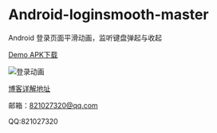 # Android-loginsmooth-master
Android 登录页面平滑动画，监听键盘弹起与收起

[Demo APK下载](https://github.com/wenzhihao123/Android-loginsmooth-master/raw/master/app-debug.apk)

![登录动画](https://github.com/wenzhihao123/Android-loginsmooth-master/raw/master/gif/index.gif)

[博客详解地址](http://www.jianshu.com/p/afa9b37f4d24)

邮箱：821027320@qq.com

QQ:821027320
